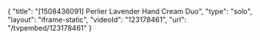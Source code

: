 {
    "title": "[1508436091] Perlier Lavender Hand Cream Duo",
    "type": "solo",
    "layout": "iframe-static",
    "videoId": "123178461",
    "url": "\/tvpembed\/123178461"
}